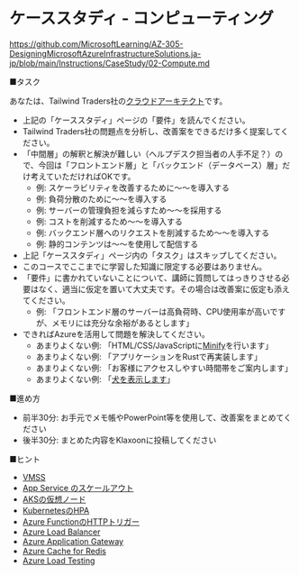 
# ケーススタディ - コンピューティング

https://github.com/MicrosoftLearning/AZ-305-DesigningMicrosoftAzureInfrastructureSolutions.ja-jp/blob/main/Instructions/CaseStudy/02-Compute.md

■タスク

あなたは、Tailwind Traders社の[クラウドアーキテクト](https://www.google.com/search?q=%E3%82%AF%E3%83%A9%E3%82%A6%E3%83%89%E3%82%A2%E3%83%BC%E3%82%AD%E3%83%86%E3%82%AF%E3%83%88)です。

- 上記の「ケーススタディ」ページの「要件」を読んでください。
- Tailwind Traders社の問題点を分析し、改善案をできるだけ多く提案してください。
- 「中間層」の解釈と解決が難しい（ヘルプデスク担当者の人手不足？）ので、今回は「フロントエンド層」と「バックエンド（データベース）層」だけ考えていただければOKです。
  - 例: スケーラビリティを改善するために～～を導入する
  - 例: 負荷分散のために～～を導入する
  - 例: サーバーの管理負担を減らすため～～を採用する
  - 例: コストを削減するため～～を導入する
  - 例: バックエンド層へのリクエストを削減するため～～を導入する
  - 例: 静的コンテンツは～～を使用して配信する
- 上記「ケーススタディ」ページ内の「タスク」はスキップしてください。
- このコースでここまでに学習した知識に限定する必要はありません。
- 「要件」に書かれていないことについて、講師に質問してはっきりさせる必要はなく、適当に仮定を置いて大丈夫です。その場合は改善案に仮定も添えてください。
  - 例: 「フロントエンド層のサーバーは高負荷時、CPU使用率が高いですが、メモリには充分な余裕があるとします」
- できればAzureを活用して問題を解決してください。
  - あまりよくない例: 「HTML/CSS/JavaScriptに[Minify](https://ssaits.jp/promapedia/technology/minify.html)を行います」
  - あまりよくない例: 「アプリケーションをRustで再実装します」
  - あまりよくない例: 「お客様にアクセスしやすい時間帯をご案内します」
  - あまりよくない例: 「[犬を表示します](https://www.google.com/search?q=amazon%E3%82%A8%E3%83%A9%E3%83%BC+%E7%8A%AC)」

■進め方

- 前半30分: お手元でメモ帳やPowerPoint等を使用して、改善案をまとめてください
- 後半30分: まとめた内容をKlaxoonに投稿してください

■ヒント

- [VMSS](https://docs.microsoft.com/ja-jp/azure/virtual-machine-scale-sets/overview)
- [App Service のスケールアウト](https://docs.microsoft.com/ja-jp/azure/app-service/manage-scale-up)
- [AKSの仮想ノード](https://docs.microsoft.com/ja-jp/azure/architecture/solution-ideas/articles/scale-using-aks-with-aci)
- [KubernetesのHPA](https://docs.microsoft.com/ja-jp/azure/aks/concepts-scale)
- [Azure FunctionのHTTPトリガー](https://docs.microsoft.com/ja-jp/azure/azure-functions/functions-bindings-http-webhook-trigger?tabs=in-process%2Cfunctionsv2&pivots=programming-language-csharp)
- [Azure Load Balancer](https://docs.microsoft.com/ja-jp/azure/load-balancer/load-balancer-overview)
- [Azure Application Gateway](https://docs.microsoft.com/ja-jp/azure/application-gateway/overview)
- [Azure Cache for Redis](https://docs.microsoft.com/ja-jp/azure/azure-cache-for-redis/cache-overview)
- [Azure Load Testing](https://azure.microsoft.com/ja-jp/services/load-testing/#overview)